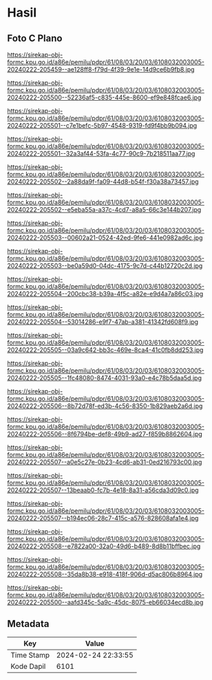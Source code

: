 # Hasil

## Foto C Plano

https://sirekap-obj-formc.kpu.go.id/a86e/pemilu/pdpr/61/08/03/20/03/6108032003005-20240222-205459--ae128ff8-f79d-4f39-9e1e-14d9ce6b9fb8.jpg

https://sirekap-obj-formc.kpu.go.id/a86e/pemilu/pdpr/61/08/03/20/03/6108032003005-20240222-205500--52236af5-c835-445e-8600-ef9e848fcae6.jpg

https://sirekap-obj-formc.kpu.go.id/a86e/pemilu/pdpr/61/08/03/20/03/6108032003005-20240222-205501--c7e1befc-5b97-4548-9319-fd9f4bb9b094.jpg

https://sirekap-obj-formc.kpu.go.id/a86e/pemilu/pdpr/61/08/03/20/03/6108032003005-20240222-205501--32a3af44-53fa-4c77-90c9-7b218511aa77.jpg

https://sirekap-obj-formc.kpu.go.id/a86e/pemilu/pdpr/61/08/03/20/03/6108032003005-20240222-205502--2a88da9f-fa09-44d8-b54f-f30a38a73457.jpg

https://sirekap-obj-formc.kpu.go.id/a86e/pemilu/pdpr/61/08/03/20/03/6108032003005-20240222-205502--e5eba55a-a37c-4cd7-a8a5-66c3e144b207.jpg

https://sirekap-obj-formc.kpu.go.id/a86e/pemilu/pdpr/61/08/03/20/03/6108032003005-20240222-205503--00602a21-0524-42ed-9fe6-441e0982ad6c.jpg

https://sirekap-obj-formc.kpu.go.id/a86e/pemilu/pdpr/61/08/03/20/03/6108032003005-20240222-205503--be0a59d0-04dc-4175-9c7d-c44b12720c2d.jpg

https://sirekap-obj-formc.kpu.go.id/a86e/pemilu/pdpr/61/08/03/20/03/6108032003005-20240222-205504--200cbc38-b39a-4f5c-a82e-e9d4a7a86c03.jpg

https://sirekap-obj-formc.kpu.go.id/a86e/pemilu/pdpr/61/08/03/20/03/6108032003005-20240222-205504--53014286-e9f7-47ab-a381-41342fd608f9.jpg

https://sirekap-obj-formc.kpu.go.id/a86e/pemilu/pdpr/61/08/03/20/03/6108032003005-20240222-205505--03a9c642-bb3c-469e-8ca4-41c0fb8dd253.jpg

https://sirekap-obj-formc.kpu.go.id/a86e/pemilu/pdpr/61/08/03/20/03/6108032003005-20240222-205505--1fc48080-8474-4031-93a0-e4c78b5daa5d.jpg

https://sirekap-obj-formc.kpu.go.id/a86e/pemilu/pdpr/61/08/03/20/03/6108032003005-20240222-205506--8b72d78f-ed3b-4c56-8350-1b829aeb2a6d.jpg

https://sirekap-obj-formc.kpu.go.id/a86e/pemilu/pdpr/61/08/03/20/03/6108032003005-20240222-205506--8f6794be-def8-49b9-ad27-f859b8862604.jpg

https://sirekap-obj-formc.kpu.go.id/a86e/pemilu/pdpr/61/08/03/20/03/6108032003005-20240222-205507--a0e5c27e-0b23-4cd6-ab31-0ed216793c00.jpg

https://sirekap-obj-formc.kpu.go.id/a86e/pemilu/pdpr/61/08/03/20/03/6108032003005-20240222-205507--13beaab0-fc7b-4e18-8a31-a56cda3d09c0.jpg

https://sirekap-obj-formc.kpu.go.id/a86e/pemilu/pdpr/61/08/03/20/03/6108032003005-20240222-205507--b194ec06-28c7-415c-a576-828608afa1e4.jpg

https://sirekap-obj-formc.kpu.go.id/a86e/pemilu/pdpr/61/08/03/20/03/6108032003005-20240222-205508--e7822a00-32a0-49d6-b489-8d8b11bffbec.jpg

https://sirekap-obj-formc.kpu.go.id/a86e/pemilu/pdpr/61/08/03/20/03/6108032003005-20240222-205508--35da8b38-e918-418f-906d-d5ac806b8964.jpg

https://sirekap-obj-formc.kpu.go.id/a86e/pemilu/pdpr/61/08/03/20/03/6108032003005-20240222-205500--aafd345c-5a9c-45dc-8075-eb66034ecd8b.jpg


## Metadata

| Key        | Value               |
| ---------- | ------------------- |
| Time Stamp | 2024-02-24 22:33:55 |
| Kode Dapil | 6101                |



